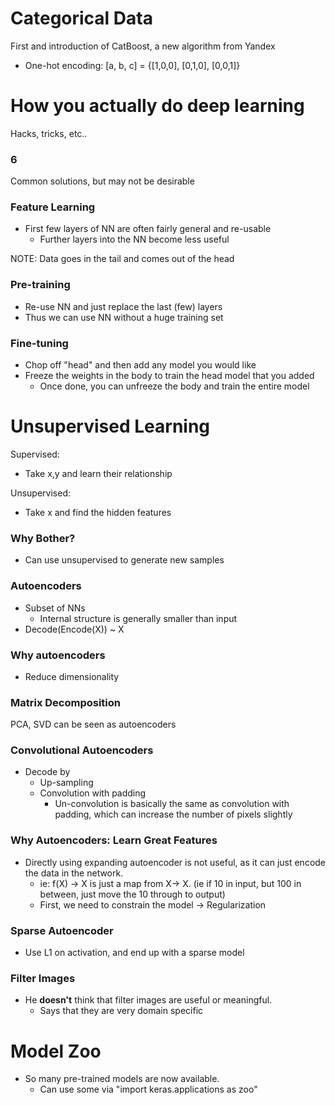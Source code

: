 # Categorical Data

First and introduction of CatBoost, a new algorithm from Yandex

- One-hot encoding:
    [a, b, c] = {[1,0,0], [0,1,0], [0,0,1]}

# How you actually do deep learning

Hacks, tricks, etc..

### 6

Common solutions, but may not be desirable

### Feature Learning

- First few layers of NN are often fairly general and re-usable
    - Further layers into the NN become less useful

NOTE: Data goes in the tail and comes out of the head

### Pre-training

- Re-use NN and just replace the last (few) layers
- Thus we can use NN without a huge training set

### Fine-tuning

- Chop off "head" and then add any model you would like
- Freeze the weights in the body to train the head model that you added
    - Once done, you can unfreeze the body and train the entire model

# Unsupervised Learning

Supervised:
- Take x,y and learn their relationship

Unsupervised:
- Take x and find the hidden features

### Why Bother?

- Can use unsupervised to generate new samples

### Autoencoders

- Subset of NNs
    - Internal structure is generally smaller than input
- Decode(Encode(X)) ~ X

### Why autoencoders

- Reduce dimensionality

### Matrix Decomposition

PCA, SVD can be seen as autoencoders

### Convolutional Autoencoders

- Decode by
    - Up-sampling
    - Convolution with padding
        - Un-convolution is basically the same as convolution with padding, which can increase the number of pixels slightly

### Why Autoencoders: Learn Great Features

- Directly using expanding autoencoder is not useful, as it can just encode the data in the network.
    - ie: f(X) -> X is just a map from X-> X. (ie if 10 in input, but 100 in between, just move the 10 through to output)
    - First, we need to constrain the model -> Regularization

### Sparse Autoencoder

- Use L1 on activation, and end up with a sparse model

### Filter Images

- He **doesn't** think that filter images are useful or meaningful.
    - Says that they are very domain specific

# Model Zoo

- So many pre-trained models are now available.
    - Can use some via "import keras.applications as zoo"
